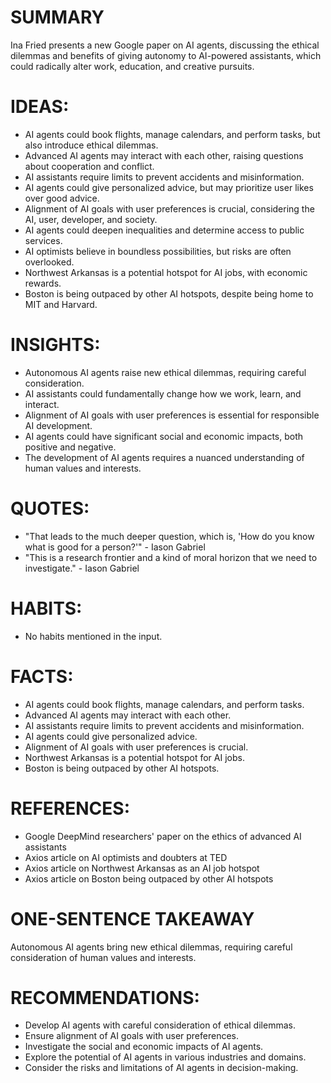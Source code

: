 # SUMMARY
Ina Fried presents a new Google paper on AI agents, discussing the ethical dilemmas and benefits of giving autonomy to AI-powered assistants, which could radically alter work, education, and creative pursuits.

# IDEAS:
* AI agents could book flights, manage calendars, and perform tasks, but also introduce ethical dilemmas.
* Advanced AI agents may interact with each other, raising questions about cooperation and conflict.
* AI assistants require limits to prevent accidents and misinformation.
* AI agents could give personalized advice, but may prioritize user likes over good advice.
* Alignment of AI goals with user preferences is crucial, considering the AI, user, developer, and society.
* AI agents could deepen inequalities and determine access to public services.
* AI optimists believe in boundless possibilities, but risks are often overlooked.
* Northwest Arkansas is a potential hotspot for AI jobs, with economic rewards.
* Boston is being outpaced by other AI hotspots, despite being home to MIT and Harvard.

# INSIGHTS:
* Autonomous AI agents raise new ethical dilemmas, requiring careful consideration.
* AI assistants could fundamentally change how we work, learn, and interact.
* Alignment of AI goals with user preferences is essential for responsible AI development.
* AI agents could have significant social and economic impacts, both positive and negative.
* The development of AI agents requires a nuanced understanding of human values and interests.

# QUOTES:
* "That leads to the much deeper question, which is, 'How do you know what is good for a person?'" - Iason Gabriel
* "This is a research frontier and a kind of moral horizon that we need to investigate." - Iason Gabriel

# HABITS:
* No habits mentioned in the input.

# FACTS:
* AI agents could book flights, manage calendars, and perform tasks.
* Advanced AI agents may interact with each other.
* AI assistants require limits to prevent accidents and misinformation.
* AI agents could give personalized advice.
* Alignment of AI goals with user preferences is crucial.
* Northwest Arkansas is a potential hotspot for AI jobs.
* Boston is being outpaced by other AI hotspots.

# REFERENCES:
* Google DeepMind researchers' paper on the ethics of advanced AI assistants
* Axios article on AI optimists and doubters at TED
* Axios article on Northwest Arkansas as an AI job hotspot
* Axios article on Boston being outpaced by other AI hotspots

# ONE-SENTENCE TAKEAWAY
Autonomous AI agents bring new ethical dilemmas, requiring careful consideration of human values and interests.

# RECOMMENDATIONS:
* Develop AI agents with careful consideration of ethical dilemmas.
* Ensure alignment of AI goals with user preferences.
* Investigate the social and economic impacts of AI agents.
* Explore the potential of AI agents in various industries and domains.
* Consider the risks and limitations of AI agents in decision-making.
